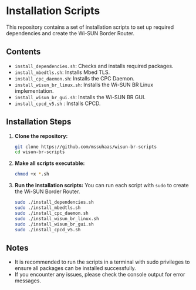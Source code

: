 
# Installation Scripts

This repository contains a set of installation scripts to set up required dependencies and create the Wi-SUN Border Router. 

## Contents

- `install_dependencies.sh`: Checks and installs required packages.
- `install_mbedtls.sh`: Installs Mbed TLS.
- `install_cpc_daemon.sh`: Installs the CPC Daemon.
- `install_wisun_br_linux.sh`: Installs the Wi-SUN BR Linux implementation.
- `install_wisun_br_gui.sh`: Installs the Wi-SUN BR GUI.
- `install_cpcd_v5.sh` : Installs CPCD.

## Installation Steps

1. **Clone the repository:**
   ```bash
   git clone https://github.com/mssuhaas/wisun-br-scripts
   cd wisun-br-scripts
   ```

2. **Make all scripts executable:**
   ```bash
   chmod +x *.sh
   ```

3. **Run the installation scripts:**
   You can run each script with `sudo` to create the Wi-SUN Border Router.
   ```bash
   sudo ./install_dependencies.sh
   sudo ./install_mbedtls.sh
   sudo ./install_cpc_daemon.sh
   sudo ./install_wisun_br_linux.sh
   sudo ./install_wisun_br_gui.sh
   sudo ./install_cpcd_v5.sh
   ```


## Notes

- It is recommended to run the scripts in a terminal with sudo privileges to ensure all packages can be installed successfully.
- If you encounter any issues, please check the console output for error messages.
